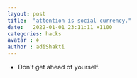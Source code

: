 ```yaml
---
layout: post
title:  "attention is social currency."
date:   2022-01-01 23:11:11 +1100
categories: hacks
avatar : ☬
author : adiShakti
---
```


- Don't get ahead of yourself. 